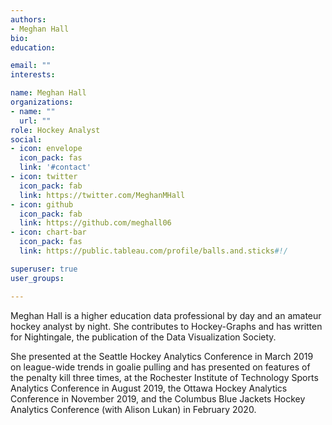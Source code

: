 ```yaml
---
authors:
- Meghan Hall
bio: 
education:

email: ""
interests:

name: Meghan Hall
organizations:
- name: ""
  url: ""
role: Hockey Analyst
social:
- icon: envelope
  icon_pack: fas
  link: '#contact'
- icon: twitter
  icon_pack: fab
  link: https://twitter.com/MeghanMHall
- icon: github
  icon_pack: fab
  link: https://github.com/meghall06
- icon: chart-bar
  icon_pack: fas
  link: https://public.tableau.com/profile/balls.and.sticks#!/

superuser: true
user_groups:

---
```


Meghan Hall is a higher education data professional by day and an amateur hockey analyst by night. She contributes to Hockey-Graphs and has written for Nightingale, the publication of the Data Visualization Society. 

She presented at the Seattle Hockey Analytics Conference in March 2019 on league-wide trends in goalie pulling and has presented on features of the penalty kill three times, at the Rochester Institute of Technology Sports Analytics Conference in August 2019, the Ottawa Hockey Analytics Conference in November 2019, and the Columbus Blue Jackets Hockey Analytics Conference (with Alison Lukan) in February 2020.
